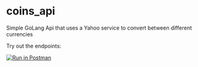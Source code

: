 # coins_api
Simple GoLang Api that uses a Yahoo service to convert between different currencies

Try out the endpoints:

[![Run in Postman](https://run.pstmn.io/button.svg)](https://app.getpostman.com/run-collection/c96bd65dba90bbef11cf)
